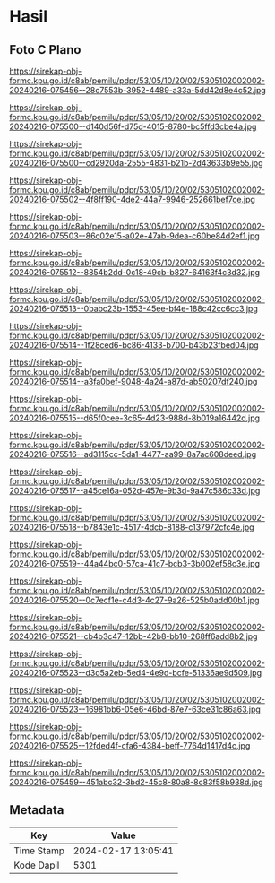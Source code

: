 # Hasil

## Foto C Plano

https://sirekap-obj-formc.kpu.go.id/c8ab/pemilu/pdpr/53/05/10/20/02/5305102002002-20240216-075456--28c7553b-3952-4489-a33a-5dd42d8e4c52.jpg

https://sirekap-obj-formc.kpu.go.id/c8ab/pemilu/pdpr/53/05/10/20/02/5305102002002-20240216-075500--d140d56f-d75d-4015-8780-bc5ffd3cbe4a.jpg

https://sirekap-obj-formc.kpu.go.id/c8ab/pemilu/pdpr/53/05/10/20/02/5305102002002-20240216-075500--cd2920da-2555-4831-b21b-2d43633b9e55.jpg

https://sirekap-obj-formc.kpu.go.id/c8ab/pemilu/pdpr/53/05/10/20/02/5305102002002-20240216-075502--4f8ff190-4de2-44a7-9946-252661bef7ce.jpg

https://sirekap-obj-formc.kpu.go.id/c8ab/pemilu/pdpr/53/05/10/20/02/5305102002002-20240216-075503--86c02e15-a02e-47ab-9dea-c60be84d2ef1.jpg

https://sirekap-obj-formc.kpu.go.id/c8ab/pemilu/pdpr/53/05/10/20/02/5305102002002-20240216-075512--8854b2dd-0c18-49cb-b827-64163f4c3d32.jpg

https://sirekap-obj-formc.kpu.go.id/c8ab/pemilu/pdpr/53/05/10/20/02/5305102002002-20240216-075513--0babc23b-1553-45ee-bf4e-188c42cc6cc3.jpg

https://sirekap-obj-formc.kpu.go.id/c8ab/pemilu/pdpr/53/05/10/20/02/5305102002002-20240216-075514--1f28ced6-bc86-4133-b700-b43b23fbed04.jpg

https://sirekap-obj-formc.kpu.go.id/c8ab/pemilu/pdpr/53/05/10/20/02/5305102002002-20240216-075514--a3fa0bef-9048-4a24-a87d-ab50207df240.jpg

https://sirekap-obj-formc.kpu.go.id/c8ab/pemilu/pdpr/53/05/10/20/02/5305102002002-20240216-075515--d65f0cee-3c65-4d23-988d-8b019a16442d.jpg

https://sirekap-obj-formc.kpu.go.id/c8ab/pemilu/pdpr/53/05/10/20/02/5305102002002-20240216-075516--ad3115cc-5da1-4477-aa99-8a7ac608deed.jpg

https://sirekap-obj-formc.kpu.go.id/c8ab/pemilu/pdpr/53/05/10/20/02/5305102002002-20240216-075517--a45ce16a-052d-457e-9b3d-9a47c586c33d.jpg

https://sirekap-obj-formc.kpu.go.id/c8ab/pemilu/pdpr/53/05/10/20/02/5305102002002-20240216-075518--b7843e1c-4517-4dcb-8188-c137972cfc4e.jpg

https://sirekap-obj-formc.kpu.go.id/c8ab/pemilu/pdpr/53/05/10/20/02/5305102002002-20240216-075519--44a44bc0-57ca-41c7-bcb3-3b002ef58c3e.jpg

https://sirekap-obj-formc.kpu.go.id/c8ab/pemilu/pdpr/53/05/10/20/02/5305102002002-20240216-075520--0c7ecf1e-c4d3-4c27-9a26-525b0add00b1.jpg

https://sirekap-obj-formc.kpu.go.id/c8ab/pemilu/pdpr/53/05/10/20/02/5305102002002-20240216-075521--cb4b3c47-12bb-42b8-bb10-268ff6add8b2.jpg

https://sirekap-obj-formc.kpu.go.id/c8ab/pemilu/pdpr/53/05/10/20/02/5305102002002-20240216-075523--d3d5a2eb-5ed4-4e9d-bcfe-51336ae9d509.jpg

https://sirekap-obj-formc.kpu.go.id/c8ab/pemilu/pdpr/53/05/10/20/02/5305102002002-20240216-075523--16981bb6-05e6-46bd-87e7-63ce31c86a63.jpg

https://sirekap-obj-formc.kpu.go.id/c8ab/pemilu/pdpr/53/05/10/20/02/5305102002002-20240216-075525--12fded4f-cfa6-4384-beff-7764d1417d4c.jpg

https://sirekap-obj-formc.kpu.go.id/c8ab/pemilu/pdpr/53/05/10/20/02/5305102002002-20240216-075459--451abc32-3bd2-45c8-80a8-8c83f58b938d.jpg


## Metadata

| Key        | Value               |
| ---------- | ------------------- |
| Time Stamp | 2024-02-17 13:05:41 |
| Kode Dapil | 5301                |



